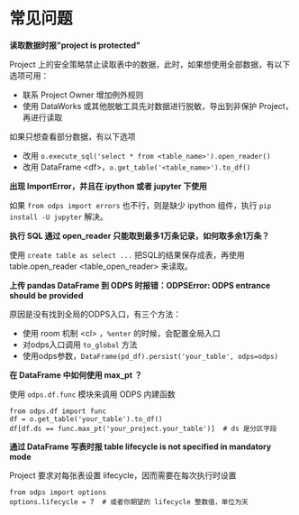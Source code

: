 常见问题
========

**读取数据时报"project is protected"**

Project
上的安全策略禁止读取表中的数据，此时，如果想使用全部数据，有以下选项可用：

-   联系 Project Owner 增加例外规则
-   使用 DataWorks 或其他脱敏工具先对数据进行脱敏，导出到非保护
    Project，再进行读取

如果只想查看部分数据，有以下选项

-   改用 `o.execute_sql('select * from <table_name>').open_reader()`
-   改用 DataFrame &lt;df&gt;，`o.get_table('<table_name>').to_df()`

**出现 ImportError，并且在 ipython 或者 jupyter 下使用**

如果 `from odps import errors` 也不行，则是缺少 ipython 组件，执行
`pip install -U jupyter` 解决。

**执行 SQL 通过 open\_reader 只能取到最多1万条记录，如何取多余1万条？**

使用 `create table as select ...` 把SQL的结果保存成表，再使用
table.open\_reader &lt;table\_open\_reader&gt; 来读取。

**上传 pandas DataFrame 到 ODPS 时报错：ODPSError: ODPS entrance should
be provided**

原因是没有找到全局的ODPS入口，有三个方法：

-   使用 room 机制 &lt;cl&gt; ，`%enter` 的时候，会配置全局入口
-   对odps入口调用 `to_global` 方法
-   使用odps参数，`DataFrame(pd_df).persist('your_table', odps=odps)`

**在 DataFrame 中如何使用 max\_pt ？**

使用 `odps.df.func` 模块来调用 ODPS 内建函数

``` {.sourceCode .python}
from odps.df import func
df = o.get_table('your_table').to_df()
df[df.ds == func.max_pt('your_project.your_table')]  # ds 是分区字段
```

**通过 DataFrame 写表时报 table lifecycle is not specified in mandatory
mode**

Project 要求对每张表设置 lifecycle，因而需要在每次执行时设置

``` {.sourceCode .python}
from odps import options
options.lifecycle = 7  # 或者你期望的 lifecycle 整数值，单位为天
```
